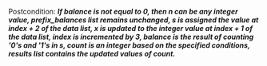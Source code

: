 Postcondition: ***If balance is not equal to 0, then n can be any integer value, prefix_balances list remains unchanged, s is assigned the value at index + 2 of the data list, x is updated to the integer value at index + 1 of the data list, index is incremented by 3, balance is the result of counting '0's and '1's in s, count is an integer based on the specified conditions, results list contains the updated values of count.***